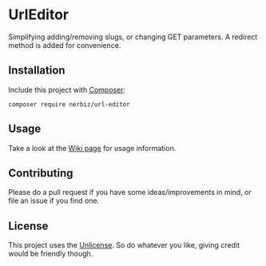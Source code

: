 # UrlEditor

Simplifying adding/removing slugs, or changing GET parameters. A redirect method is added for convenience.

## Installation

Include this project with [Composer](https://getcomposer.org/):  
```cli
composer require nerbiz/url-editor
```

## Usage

Take a look at the [Wiki page](https://github.com/nerbiz/url-editor/wiki) for usage information.

## Contributing

Please do a pull request if you have some ideas/improvements in mind, or file an issue if you find one.

## License

This project uses the [Unlicense](http://unlicense.org/). So do whatever you like, giving credit would be friendly though.

